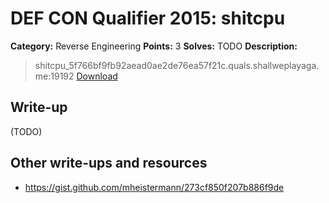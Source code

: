 # DEF CON Qualifier 2015: shitcpu

**Category:** Reverse Engineering
**Points:** 3
**Solves:** TODO
**Description:**

> shitcpu_5f766bf9fb92aead0ae2de76ea57f21c.quals.shallweplayaga.me:19192 [Download](http://downloads.notmalware.ru/shitcpu_5f766bf9fb92aead0ae2de76ea57f21b)


## Write-up

(TODO)

## Other write-ups and resources

* <https://gist.github.com/mheistermann/273cf850f207b886f9de>
